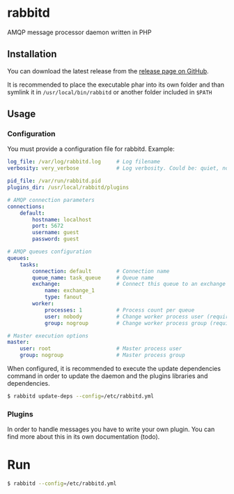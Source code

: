 # rabbitd

AMQP message processor daemon written in PHP

## Installation

You can download the latest release from the [release page on GitHub](https://github.com/fazland/rabbitd/releases).

It is recommended to place the executable phar into its own folder and than symlink it in `/usr/local/bin/rabbitd` or
another folder included in `$PATH`

## Usage

### Configuration

You must provide a configuration file for rabbitd. Example:

```yaml
log_file: /var/log/rabbitd.log     # Log filename
verbosity: very_verbose            # Log verbosity. Could be: quiet, normal, verbose, very_verbose or debug

pid_file: /var/run/rabbitd.pid
plugins_dir: /usr/local/rabbitd/plugins

# AMQP connection parameters
connections:
    default:
        hostname: localhost
        port: 5672
        username: guest
        password: guest

# AMQP queues configuration
queues:
    tasks:
        connection: default        # Connection name
        queue_name: task_queue     # Queue name
        exchange:                  # Connect this queue to an exchange
            name: exchange_1
            type: fanout
        worker:
            processes: 1           # Process count per queue
            user: nobody           # Change worker process user (requires master to be executed as root)
            group: nogroup         # Change worker process group (requires master to be executed as root)

# Master execution options
master:
    user: root                     # Master process user
    group: nogroup                 # Master process group

```

When configured, it is recommended to execute the update dependencies command in order to update the daemon 
and the plugins libraries and dependencies.

```bash
$ rabbitd update-deps --config=/etc/rabbitd.yml
```

### Plugins

In order to handle messages you have to write your own plugin.
You can find more about this in its own documentation (todo).

# Run

```bash
$ rabbitd --config=/etc/rabbitd.yml
```
